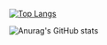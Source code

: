 [![Top Langs](https://github-readme-stats.vercel.app/api/top-langs/?username=DYPIXY)](https://github.com/DYPIXY/github-readme-stats)

![Anurag's GitHub stats](https://github-readme-stats.vercel.app/api?username=DYPIXY&count_private=true&show_icons=true&theme=radical)
